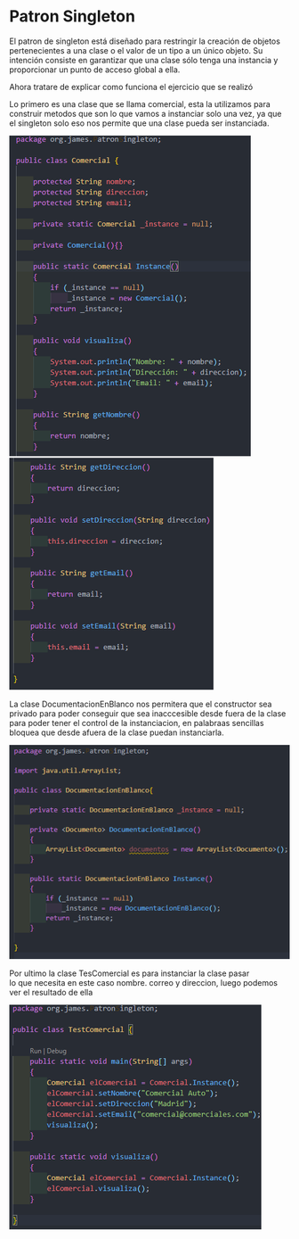 # Patron Singleton 

El patron de singleton está diseñado para restringir la creación de objetos pertenecientes
a una clase o el valor de un tipo a un único objeto. Su intención consiste en garantizar que
una clase sólo tenga una instancia y proporcionar un punto de acceso global a ella.

Ahora tratare de explicar como  funciona el ejercicio que se realizó

Lo primero es una clase que se llama comercial, esta la utilizamos para construir metodos que son lo que vamos a instanciar solo una vez, ya que el singleton solo eso nos permite que una clase pueda ser instanciada.

![Imagen](/image/Suno.png)
![Imagen](image/Sdos.png)

La clase DocumentacionEnBlanco nos permitera que el constructor sea privado para poder conseguir que sea inacccesible desde fuera de la clase para poder tener el control de la instanciacion, en palabraas sencillas bloquea que desde afuera de la clase puedan instanciarla.

![Imagen](image/tStres.png)


Por ultimo la clase TesComercial es para instanciar la clase pasar </br>
lo que necesita en este caso nombre. correo y direccion, luego podemos ver el resultado de ella 


![Imagen](image/Scuatro.png)